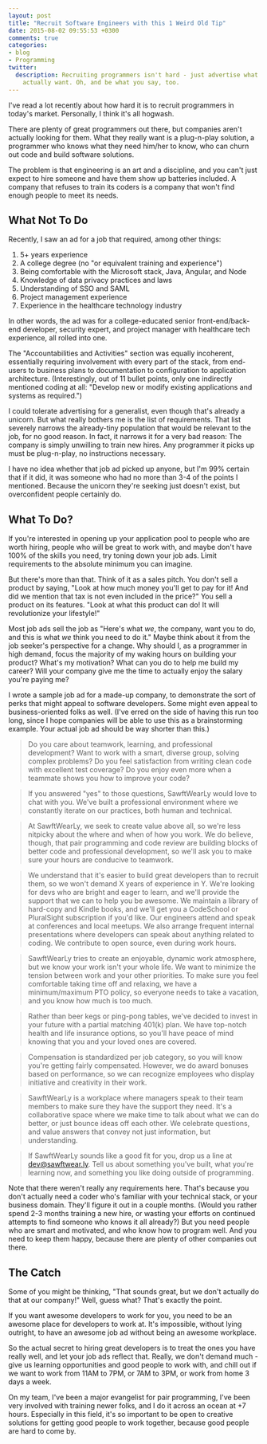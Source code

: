 ```yaml
---
layout: post
title: "Recruit Software Engineers with this 1 Weird Old Tip"
date: 2015-08-02 09:55:53 +0300
comments: true
categories:
- blog
- Programming
twitter:
  description: Recruiting programmers isn't hard - just advertise what we
    actually want. Oh, and be what you say, too.
---
```


I've read a lot recently about how hard it is to recruit programmers in today's
market.  Personally, I think it's all hogwash.

There are plenty of great programmers out there, but companies aren't actually
looking for them.  What they really want is a plug-n-play solution, a programmer
who knows what they need him/her to know, who can churn out code and build
software solutions.

The problem is that engineering is an art and a discipline, and you can't just
expect to hire someone and have them show up batteries included.  A company that
refuses to train its coders is a company that won't find enough people to meet
its needs.

<!-- more -->

## What Not To Do

Recently, I saw an ad for a job that required, among other things:

1. 5+ years experience
2. A college degree (no "or equivalent training and experience")
3. Being comfortable with the Microsoft stack, Java, Angular, and Node
4. Knowledge of data privacy practices and laws
5. Understanding of SSO and SAML
6. Project management experience
7. Experience in the healthcare technology industry

In other words, the ad was for a college-educated senior front-end/back-end
developer, security expert, and project manager with healthcare tech experience,
all rolled into one.

The "Accountabilities and Activities" section was equally incoherent,
essentially requiring involvement with every part of the stack, from end-users
to business plans to documentation to configuration to application architecture.
(Interestingly, out of 11 bullet points, only one indirectly mentioned coding at
all: "Develop new or modify existing applications and systems as required.")

I could tolerate advertising for a generalist, even though that's already a
unicorn.  But what really bothers me is the list of requirements.  That list
severely narrows the already-tiny population that would be relevant to the job,
for no good reason.  In fact, it narrows it for a very bad reason: The company
is simply unwilling to train new hires.  Any programmer it picks up must be
plug-n-play, no instructions necessary.

I have no idea whether that job ad picked up anyone, but I'm 99% certain that if
it did, it was someone who had no more than 3-4 of the points I mentioned.
Because the unicorn they're seeking just doesn't exist, but overconfident people
certainly do.

## What To Do?

If you're interested in opening up your application pool to people who are worth
hiring, people who will be great to work with, and maybe don't have 100% of the
skills you need, try toning down your job ads.  Limit requirements to the
absolute minimum you can imagine.

But there's more than that.  Think of it as a sales pitch.  You don't sell a
product by saying, "Look at how much money you'll get to pay for it!  And did we
mention that tax is not even included in the price?"  You sell
a product on its features.  "Look at what this product can do!  It will
revolutionize your lifestyle!"

Most job ads sell the job as "Here's what _we_, the company, want you to do, and
this is what _we_ think you need to do it."  Maybe think about it from the job
seeker's perspective for a change.  Why should I, as a programmer in high
demand, focus the majority of my waking hours on building your product?  What's
my motivation?  What can you do to help me build my career?  Will your company
give me the time to actually enjoy the salary you're paying me?

I wrote a sample job ad for a made-up company, to demonstrate the sort of perks
that might appeal to software developers.  Some might even appeal to
business-oriented folks as well.  (I've erred on the side of having this run too
long, since I hope companies will be able to use this as a brainstorming
example.  Your actual job ad should be way shorter than this.)

> Do you care about teamwork, learning, and professional development?  Want to
work with a smart, diverse group, solving complex problems?  Do you feel
satisfaction from writing clean code with excellent test coverage?  Do you enjoy
even more when a teammate shows you how to improve your code?

> If you answered "yes" to those questions, SawftWearLy would love to chat with
you.  We've built a professional environment where we constantly iterate on our
practices, both human and technical.

> At SawftWearLy, we seek to create value above all, so we're less nitpicky
about the where and when of how you work.  We do believe, though, that pair
programming and code review are building blocks of better code and professional
development, so we'll ask you to make sure your hours are conducive to
teamwork.

> We understand that it's easier to build great developers than to recruit them,
so we won't demand X years of experience in Y.  We're looking for devs who are
bright and eager to learn, and we'll provide the support that we can to help you
be awesome.  We maintain a library of hard-copy and Kindle books, and we'll
get you a CodeSchool or PluralSight subscription if you'd like.  Our engineers
attend and speak at conferences and local meetups.  We also arrange frequent
internal presentations where developers can speak about anything related to
coding.  We contribute to open source, even during work hours.

> SawftWearLy tries to create an enjoyable, dynamic work atmosphere, but we know
your work isn't your whole life.  We want to minimize the tension between work
and your other priorities. To make sure you feel comfortable taking time off and
relaxing, we have a minimum/maximum PTO policy, so everyone needs to take a
vacation, and you know how much is too much.

> Rather than beer kegs or ping-pong tables, we've decided to invest in your
future with a partial matching 401(k) plan.  We have top-notch health and life
insurance options, so you'll have peace of mind knowing that you and your loved
ones are covered.

> Compensation is standardized per job category, so you will know you're getting
fairly compensated.  However, we do award bonuses based on performance, so we
can recognize employees who display initiative and creativity in their work.

> SawftWearLy is a workplace where managers speak to their team members to make
sure they have the support they need.  It's a collaborative space where we make
time to talk about what we can do better, or just bounce ideas off each other.
We celebrate questions, and value answers that convey not just information, but
understanding.

> If SawftWearLy sounds like a good fit for you, drop us a line at
dev@sawftwear.ly.  Tell us about something you've built, what you're learning
now, and something you like doing outside of programming.

Note that there weren't really any requirements here.  That's because you don't
actually need a coder who's familiar with your technical stack, or your business
domain.  They'll figure it out in a couple months.  (Would you rather spend 2-3
months training a new hire, or wasting your efforts on continued attempts to
find someone who knows it all already?)  But you need people who are smart and
motivated, and who know how to program well.  And you need to keep them happy,
because there are plenty of other companies out there.

## The Catch

Some of you might be thinking, "That sounds great, but we don't actually do that
at our company!"  Well, guess what?  That's exactly the point.

If you want awesome developers to work for you, you need to be an awesome place
for developers to work at.  It's impossible, without lying outright, to have an
awesome job ad without being an awesome workplace.

So the actual secret to hiring great developers is to treat the ones you have
really well, and let your job ads reflect that.  Really, we don't demand much -
give us learning opportunities and good people to work with, and chill out if we
want to work from 11AM to 7PM, or 7AM to 3PM, or work from home 3 days a week.

On my team, I've been a major evangelist for pair programming, I've been very
involved with training newer folks, and I do it across an ocean at +7 hours.
Especially in this field, it's so important to be open to creative solutions for
getting good people to work together, because good people are hard to come by.
